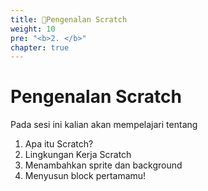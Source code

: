 ```yaml
---
title: 🔎Pengenalan Scratch
weight: 10
pre: "<b>2. </b>"
chapter: true
---
```


# Pengenalan Scratch

Pada sesi ini kalian akan mempelajari tentang
1. Apa itu Scratch?
2. Lingkungan Kerja Scratch
3. Menambahkan sprite dan background
4. Menyusun block pertamamu!

